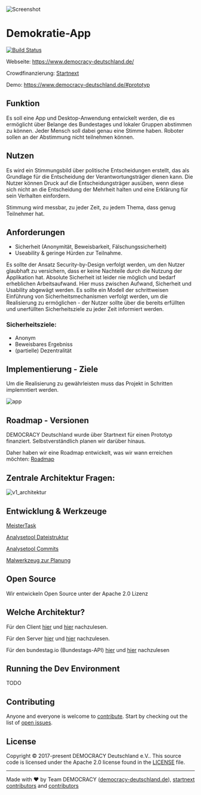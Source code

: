

![Screenshot](https://www.democracy-deutschland.de/files/images/forfb2.png)

# Demokratie-App

[![Build Status](https://travis-ci.org/demokratie-live/democracy-development.svg?branch=master)](https://travis-ci.org/demokratie-live/democracy-development)

Webseite: https://www.democracy-deutschland.de/

Crowdfinanzierung: [Startnext](https://www.startnext.com/democracy)

Demo: https://www.democracy-deutschland.de/#prototyp

## Funktion

Es soll eine App und Desktop-Anwendung entwickelt werden, die es ermöglicht über Belange des Bundestages und lokaler Gruppen abstimmen zu können. Jeder Mensch soll dabei genau eine Stimme haben. Roboter sollen an der Abstimmung nicht teilnehmen können.

## Nutzen

Es wird ein Stimmungsbild über politische Entscheidungen erstellt, das als Grundlage für die Entscheidung der Verantwortungsträger dienen kann. Die Nutzer können Druck auf die Entscheidungsträger ausüben, wenn diese sich nicht an die Entscheidung der Mehrheit halten und eine Erklärung für sein Verhalten einfordern.

Stimmung wird messbar, zu jeder Zeit, zu jedem Thema, dass genug Teilnehmer hat.

## Anforderungen

- Sicherheit (Anonymität, Beweisbarkeit, Fälschungssicherheit)
- Useability & geringe Hürden zur Teilnahme.

Es sollte der Ansatz Security-by-Design verfolgt werden, um den Nutzer glaubhaft zu versichern, dass er keine Nachteile durch die Nutzung der Applikation hat. Absolute Sicherheit ist leider nie möglich und bedarf erheblichen Arbeitsaufwand. Hier muss zwischen Aufwand, Sicherheit und Usability abgewägt werden. Es sollte ein Modell der schrittweisen Einführung von Sicherheitsmechanismen verfolgt werden, um die Realisierung zu ermöglichen - der Nutzer sollte über die bereits erfüllten und unerfüllten Sicherheitsziele zu jeder Zeit informiert werden.

### Sicherheitsziele:
- Anonym
- Beweisbares Ergebniss
- (partielle) Dezentralität

## Implementierung - Ziele

Um die Realisierung zu gewährleisten muss das Projekt in Schritten implemntiert werden.

![app](https://github.com/demokratie-live/democracy-assets/blob/master/docu/api_structure_app.png)

## Roadmap - Versionen

DEMOCRACY Deutschland wurde über Startnext für einen Prototyp finanziert. Selbstverständlich planen wir darüber hinaus.

Daher haben wir eine Roadmap entwickelt, was wir wann erreichen möchten: [Roadmap](https://www.democracy-deutschland.de/#!engineering)
 
 ## Zentrale Architektur Fragen:

![v1_architektur](https://github.com/demokratie-live/democracy-assets/blob/master/diagram/Server-Client%20Architektur.png)
   
## Entwicklung & Werkzeuge

[MeisterTask](https://www.meistertask.com/app/project/p7zXoSfq/demokratie)

[Analysetool Dateistruktur](https://veniversum.me/git-visualizer/?owner=demokratie-live&repo=demokratie-app)

[Analysetool Commits](http://ghv.artzub.com/#repo=demokratie-app&climit=10000&user=demokratie-live)

[Malwerkzeug zur Planung](https://www.draw.io/)

## Open Source

Wir entwickeln Open Source unter der Apache 2.0 Lizenz

## Welche Architektur?

Für den Client [hier](https://github.com/demokratie-live/democracy-client/network/dependencies) und [hier](https://github.com/demokratie-live/democracy-client/blob/master/README.md) nachzulesen.

Für den Server [hier](https://github.com/demokratie-live/democracy-server/network/dependencies) und [hier](https://github.com/demokratie-live/democracy-server/blob/master/README.md) nachzulesen.

Für den bundestag.io (Bundestags-API) [hier](https://github.com/demokratie-live/bundestag.io/network/dependencies) und [hier](https://github.com/demokratie-live/bundestag.io/blob/master/README.md) nachzulesen

## Running the Dev Environment

TODO

## Contributing

Anyone and everyone is welcome to [contribute](https://github.com/demokratie-live/democracy-client/blob/master/CONTRIBUTING.md). Start by checking out the list of
[open issues](https://github.com/demokratie-live/democracy-development/issues).

## License

Copyright © 2017-present DEMOCRACY Deutschland e.V.. This source code is licensed under the Apache 2.0 license found in the
[LICENSE](https://github.com/demokratie-live/democracy-development/blob/master/LICENSE) file.

---

Made with ♥ by Team DEMOCRACY ([democracy-deutschland.de](https://www.democracy-deutschland.de)), [startnext contributors](https://www.startnext.com/democracy/unterstuetzer/) and [contributors](https://github.com/demokratie-live/democracy-development/graphs/contributors)
